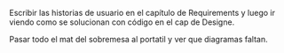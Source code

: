 Escribir las historias de usuario en el capítulo de Requirements
y luego ir viendo como se solucionan con código en el cap de Designe.

Pasar todo el mat del sobremesa al portatil y ver que diagramas faltan.
